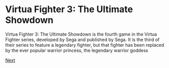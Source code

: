# Virtua Fighter 3: The Ultimate Showdown

Virtua Fighter 3: The Ultimate Showdown is the fourth game in the Virtua Fighter series, developed by Sega and published by Sega. It is the third of their series to feature a legendary fighter, but that fighter has been replaced by the ever popular warrior princess, the legendary warrior goddess

[Next](449.md)